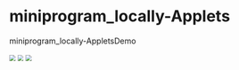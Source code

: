 # miniprogram_locally-Applets
miniprogram_locally-AppletsDemo

<img src="D:\Web文件\git-demo\miniprogram_locally-Applets\assets\images\show1.png" style="zoom: 67%;" />

<img src="D:\Web文件\git-demo\miniprogram_locally-Applets\assets\images\show2.png" style="zoom:67%;" />

<img src="D:\Web文件\git-demo\miniprogram_locally-Applets\assets\images\show3.png" style="zoom:67%;" />